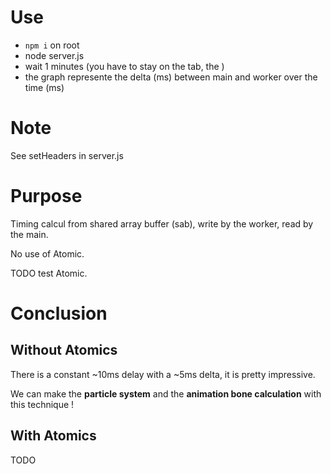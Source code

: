# Use

- `npm i` on root
- node server.js
- wait 1 minutes (you have to stay on the tab, the )
- the graph represente the delta (ms) between main and worker over the time (ms)

# Note

See setHeaders in server.js  

# Purpose

Timing calcul from shared array buffer (sab), write by the worker, read by the main.

No use of Atomic.

TODO test Atomic.

# Conclusion

## Without Atomics

There is a constant ~10ms delay with a ~5ms delta, it is pretty impressive.

We can make the **particle system** and the **animation bone calculation** with this technique !

## With Atomics

TODO